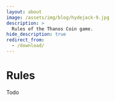 ```yaml
---
layout: about
image: /assets/img/blog/hydejack-9.jpg
description: >
  Rules of the Thanos Coin game.
hide_description: true
redirect_from:
  - /download/
---
```


# Rules

Todo
<!--author-->
